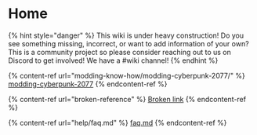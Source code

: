 # Home

{% hint style="danger" %}
This wiki is under heavy construction! Do you see something missing, incorrect, or want to add information of your own? This is a community project so please consider reaching out to us on Discord to get involved! We have a #wiki channel!
{% endhint %}

{% content-ref url="modding-know-how/modding-cyberpunk-2077/" %}
[modding-cyberpunk-2077](modding-know-how/modding-cyberpunk-2077/)
{% endcontent-ref %}

{% content-ref url="broken-reference" %}
[Broken link](broken-reference)
{% endcontent-ref %}

{% content-ref url="help/faq.md" %}
[faq.md](help/faq.md)
{% endcontent-ref %}
